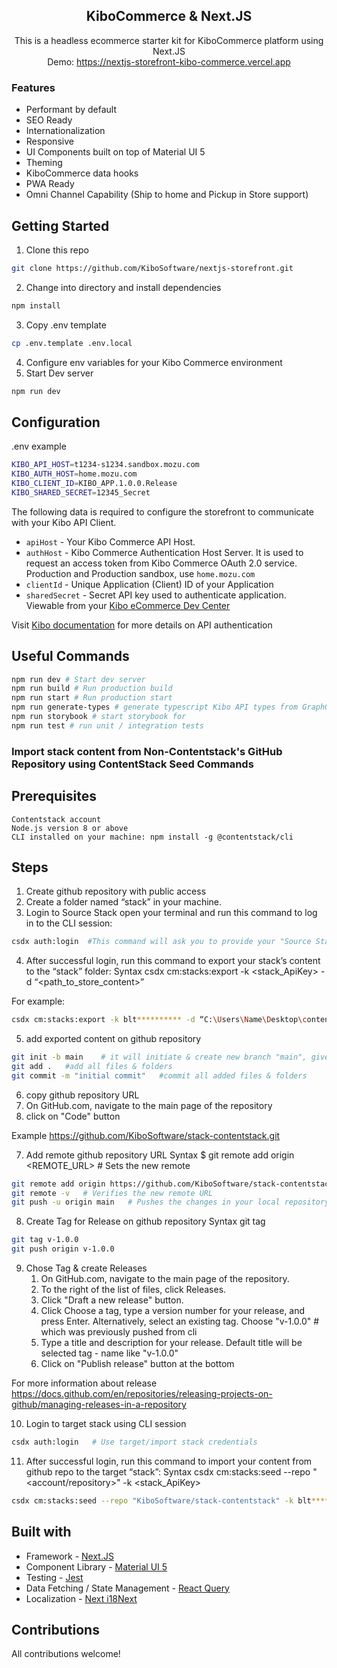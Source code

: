 <h2 align="center">KiboCommerce & Next.JS</h2>

<p align="center">
This is a headless ecommerce starter kit for KiboCommerce platform using Next.JS <br>
Demo: <a href="https://nextjs-storefront-kibo-commerce.vercel.app">https://nextjs-storefront-kibo-commerce.vercel.app</a>
</p>

### Features

- Performant by default
- SEO Ready
- Internationalization
- Responsive
- UI Components built on top of Material UI 5
- Theming
- KiboCommerce data hooks
- PWA Ready
- Omni Channel Capability (Ship to home and Pickup in Store support)

## Getting Started

1. Clone this repo

```bash
git clone https://github.com/KiboSoftware/nextjs-storefront.git
```

2. Change into directory and install dependencies

```bash
npm install
```

3. Copy .env template

```bash
cp .env.template .env.local
```

4. Configure env variables for your Kibo Commerce environment
5. Start Dev server

```bash
npm run dev
```

## Configuration

.env example

```bash
KIBO_API_HOST=t1234-s1234.sandbox.mozu.com
KIBO_AUTH_HOST=home.mozu.com
KIBO_CLIENT_ID=KIBO_APP.1.0.0.Release
KIBO_SHARED_SECRET=12345_Secret
```

The following data is required to configure the storefront to communicate with your Kibo API Client.

- `apiHost` - Your Kibo Commerce API Host.
- `authHost` - Kibo Commerce Authentication Host Server. It is used to request an access token from Kibo Commerce OAuth 2.0 service. Production and Production sandbox, use `home.mozu.com`
- `clientId` - Unique Application (Client) ID of your Application
- `sharedSecret` - Secret API key used to authenticate application. Viewable from your [Kibo eCommerce Dev Center](https://mozu.com/login)

Visit [Kibo documentation](https://apidocs.kibong-perf.com/?spec=graphql#auth) for more details on API authentication

## Useful Commands

```bash
npm run dev # Start dev server
npm run build # Run production build
npm run start # Run production start
npm run generate-types # generate typescript Kibo API types from GraphQL Schema
npm run storybook # start storybook for
npm run test # run unit / integration tests
```

### Import stack content from Non-Contentstack's GitHub Repository using ContentStack Seed Commands

## Prerequisites

    Contentstack account
    Node.js version 8 or above
    CLI installed on your machine: npm install -g @contentstack/cli

## Steps

1. Create github repository with public access
2. Create a folder named “stack” in your machine.
3. Login to Source Stack
   open your terminal and run this command to log in to the CLI session:

```bash
csdx auth:login  #This command will ask you to provide your "Source Stack" Contentstack account credentials.
```

4. After successful login, run this command to export your stack’s content to the “stack” folder:
   Syntax
   csdx cm:stacks:export -k <stack_ApiKey> -d “<path_to_store_content>”

For example:

```bash
csdx cm:stacks:export -k blt********** -d “C:\Users\Name\Desktop\content\stack”
```

5. add exported content on github repository

```bash
git init -b main    # it will initiate & create new branch "main", give any name for branch
git add .   #add all files & folders
git commit -m "initial commit"   #commit all added files & folders
```

6. copy github repository URL
1. On GitHub.com, navigate to the main page of the repository
1. click on "Code" button

Example https://github.com/KiboSoftware/stack-contentstack.git

7. Add remote github repository URL
   Syntax
   $ git remote add origin <REMOTE_URL> # Sets the new remote

```bash
git remote add origin https://github.com/KiboSoftware/stack-contentstack.git
git remote -v   # Verifies the new remote URL
git push -u origin main   # Pushes the changes in your local repository up to the remote repository you specified as the origin
```

8. Create Tag for Release on github repository
   Syntax
   git tag <Version Info>

```bash
git tag v-1.0.0
git push origin v-1.0.0
```

9. Chose Tag & create Releases
   1. On GitHub.com, navigate to the main page of the repository.
   2. To the right of the list of files, click Releases.
   3. Click "Draft a new release" button.
   4. Click Choose a tag, type a version number for your release, and press Enter. Alternatively, select an existing tag.
      Choose "v-1.0.0" # which was previously pushed from cli
   5. Type a title and description for your release. Default title will be selected tag - name like "v-1.0.0"
   6. Click on "Publish release" button at the bottom

For more information about release
https://docs.github.com/en/repositories/releasing-projects-on-github/managing-releases-in-a-repository

10. Login to target stack using CLI session

```bash
csdx auth:login   # Use target/import stack credentials
```

11. After successful login, run this command to import your content from github repo to the target “stack”:
    Syntax
    csdx cm:stacks:seed --repo "<account/repository>" -k <stack_ApiKey>

```bash
csdx cm:stacks:seed --repo "KiboSoftware/stack-contentstack" -k blt**********
```

## Built with

- Framework - [Next.JS](https://nextjs.org/docs)
- Component Library - [Material UI 5](https://mui.com/material-ui/getting-started/overview/)
- Testing - [Jest](https://jestjs.io/docs/getting-started)
- Data Fetching / State Management - [React Query](https://react-query-v3.tanstack.com/overview)
- Localization - [Next i18Next](https://github.com/i18next/next-i18next)

## Contributions

All contributions welcome!

```

```

